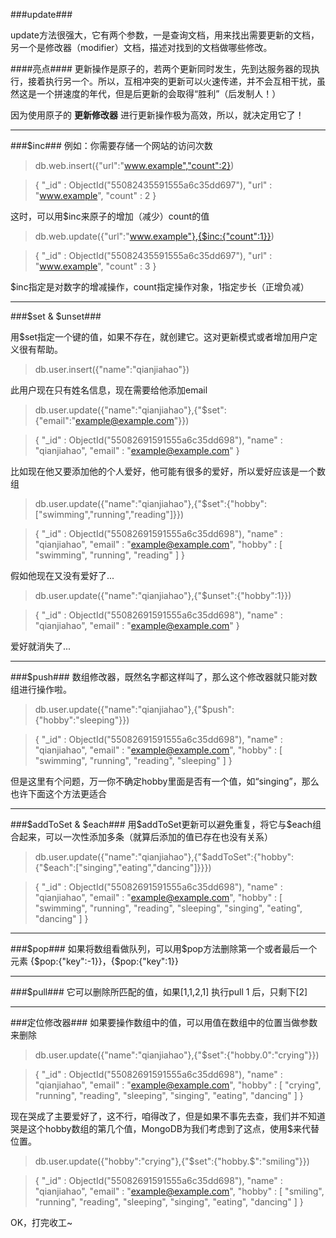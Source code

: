 ###update###

update方法很强大，它有两个参数，一是查询文档，用来找出需要更新的文档，另一个是修改器（modifier）文档，描述对找到的文档做哪些修改。

####亮点####
更新操作是原子的，若两个更新同时发生，先到达服务器的现执行，接着执行另一个。所以，互相冲突的更新可以火速传递，并不会互相干扰，虽然这是一个拼速度的年代，但是后更新的会取得“胜利”（后发制人！）

因为使用原子的 **更新修改器** 进行更新操作极为高效，所以，就决定用它了！

***

###$inc###
例如：你需要存储一个网站的访问次数
> db.web.insert({"url":"www.example","count":2})

> { "_id" : ObjectId("55082435591555a6c35dd697"), "url" : "www.example", "count" : 2 }

这时，可以用$inc来原子的增加（减少）count的值
> db.web.update({"url":"www.example"},{$inc:{"count":1}})

> { "_id" : ObjectId("55082435591555a6c35dd697"), "url" : "www.example", "count" : 3 }

$inc指定是对数字的增减操作，count指定操作对象，1指定步长（正增负减）

***

###$set & $unset###

用$set指定一个键的值，如果不存在，就创建它。这对更新模式或者增加用户定义很有帮助。
> db.user.insert({"name":"qianjiahao"})

此用户现在只有姓名信息，现在需要给他添加email
> db.user.update({"name":"qianjiahao"},{"$set":{"email":"example@example.com"}})

> { "_id" : ObjectId("55082691591555a6c35dd698"), "name" : "qianjiahao", "email" : "example@example.com" }

比如现在他又要添加他的个人爱好，他可能有很多的爱好，所以爱好应该是一个数组
> db.user.update({"name":"qianjiahao"},{"$set":{"hobby":["swimming","running","reading"]}})

> { "_id" : ObjectId("55082691591555a6c35dd698"), "name" : "qianjiahao", "email" : "example@example.com", "hobby" : [ "swimming", "running", "reading" ] }

假如他现在又没有爱好了...
> db.user.update({"name":"qianjiahao"},{"$unset":{"hobby":1}})

> { "_id" : ObjectId("55082691591555a6c35dd698"), "name" : "qianjiahao", "email" : "example@example.com" }

爱好就消失了...

***

###$push###
数组修改器，既然名字都这样叫了，那么这个修改器就只能对数组进行操作啦。
> db.user.update({"name":"qianjiahao"},{"$push":{"hobby":"sleeping"}})

> { "_id" : ObjectId("55082691591555a6c35dd698"), "name" : "qianjiahao", "email" : "example@example.com", "hobby" : [ "swimming", "running", "reading", "sleeping" ] }

但是这里有个问题，万一你不确定hobby里面是否有一个值，如“singing”，那么也许下面这个方法更适合

***

###$addToSet & $each###
用$addToSet更新可以避免重复，将它与$each组合起来，可以一次性添加多条（就算后添加的值已存在也没有关系）
> db.user.update({"name":"qianjiahao"},{"$addToSet":{"hobby":{"$each":["singing","eating","dancing"]}}})

> { "_id" : ObjectId("55082691591555a6c35dd698"), "name" : "qianjiahao", "email" : "example@example.com", "hobby" : [ "swimming", "running", "reading", "sleeping", "singing", "eating", "dancing" ] }

***

###$pop###
如果将数组看做队列，可以用$pop方法删除第一个或者最后一个元素
{$pop:{"key":-1}}，{$pop:{"key":1}}

***

###$pull###
它可以删除所匹配的值，如果[1,1,2,1] 执行pull 1 后，只剩下[2]

***

###定位修改器###
如果要操作数组中的值，可以用值在数组中的位置当做参数来删除
> db.user.update({"name":"qianjiahao"},{"$set":{"hobby.0":"crying"}})

> { "_id" : ObjectId("55082691591555a6c35dd698"), "name" : "qianjiahao", "email" : "example@example.com", "hobby" : [ "crying", "running", "reading", "sleeping", "singing", "eating", "dancing" ] }

现在哭成了主要爱好了，这不行，咱得改了，但是如果不事先去查，我们并不知道哭是这个hobby数组的第几个值，MongoDB为我们考虑到了这点，使用$来代替位置。
> db.user.update({"hobby":"crying"},{"$set":{"hobby.$":"smiling"}})

> { "_id" : ObjectId("55082691591555a6c35dd698"), "name" : "qianjiahao", "email" : "example@example.com", "hobby" : [ "smiling", "running", "reading", "sleeping", "singing", "eating", "dancing" ] }

OK，打完收工~